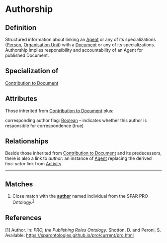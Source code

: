 # Authorship

## Definition
Structured information about linking an [Agent](../entities/Agent.md) or any of its specializations ([Person](../entities/Person.md), [Organisation Unit](../entities/Organisation_Unit.md)) with a [Document](../entities/Document.md) or any of its specializations. Authorship implies responsibility and accountability of an Agent for published Document.

## Specialization of
[Contribution to Document](../entities/Contribution_to_Document.md)

## Attributes
Those inherited from [Contribution to Document](../entities/Contribution_to_Document.md#attributes) plus:

corresponding author flag: [Boolean](../datatypes/Boolean.md) – indicates whether this author is responsible for correspondence (true)

## Relationships
Beside those inherited from [Contribution to Document](https://github.com/EuroCRIS/CERIF-Core/blob/main/entities/Contribution_to_Document.md#relationships) and its predecessors, there is also a link to *author*: an instance of [Agent](https://github.com/EuroCRIS/CERIF-Core/blob/main/entities/Agent.md)
replacing the derived *has-actor* link from [Activity](https://github.com/EuroCRIS/CERIF-Core/blob/main/entities/Activity.md#user-content-rel__has-actor).

---
## Matches
1. Close match with the **[author](https://sparontologies.github.io/pro/current/pro.html#d4e543)** named individual from the SPAR PRO Ontology.<sup>[1](#fn1)</sup>

## References
<a name="fn1">\[1\]</a> Author. In: *PRO, the Publishing Roles Ontology*. Shotton, D. and Peroni, S. Available: https://sparontologies.github.io/pro/current/pro.html
